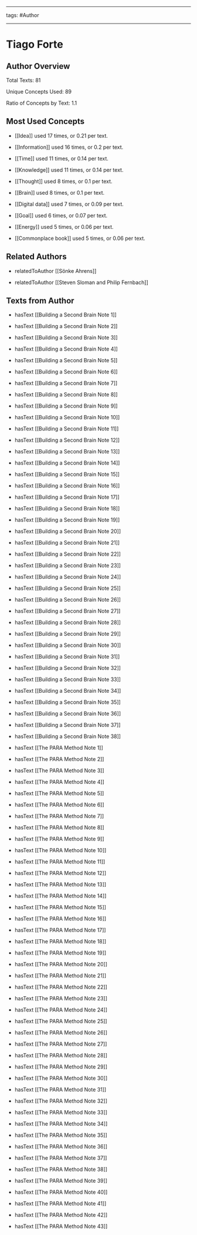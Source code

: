 




---

tags: #Author

---
# Tiago Forte

## Author Overview


Total Texts: 81

Unique Concepts Used: 89

Ratio of Concepts by Text: 1.1
## Most Used Concepts


- [[Idea]] used 17 times, or 0.21 per text.

- [[Information]] used 16 times, or 0.2 per text.

- [[Time]] used 11 times, or 0.14 per text.

- [[Knowledge]] used 11 times, or 0.14 per text.

- [[Thought]] used 8 times, or 0.1 per text.

- [[Brain]] used 8 times, or 0.1 per text.

- [[Digital data]] used 7 times, or 0.09 per text.

- [[Goal]] used 6 times, or 0.07 per text.

- [[Energy]] used 5 times, or 0.06 per text.

- [[Commonplace book]] used 5 times, or 0.06 per text.
## Related Authors


- relatedToAuthor [[Sönke Ahrens]]

- relatedToAuthor [[Steven Sloman and Philip Fernbach]]
## Texts from Author


- hasText [[Building a Second Brain Note 1]]

- hasText [[Building a Second Brain Note 2]]

- hasText [[Building a Second Brain Note 3]]

- hasText [[Building a Second Brain Note 4]]

- hasText [[Building a Second Brain Note 5]]

- hasText [[Building a Second Brain Note 6]]

- hasText [[Building a Second Brain Note 7]]

- hasText [[Building a Second Brain Note 8]]

- hasText [[Building a Second Brain Note 9]]

- hasText [[Building a Second Brain Note 10]]

- hasText [[Building a Second Brain Note 11]]

- hasText [[Building a Second Brain Note 12]]

- hasText [[Building a Second Brain Note 13]]

- hasText [[Building a Second Brain Note 14]]

- hasText [[Building a Second Brain Note 15]]

- hasText [[Building a Second Brain Note 16]]

- hasText [[Building a Second Brain Note 17]]

- hasText [[Building a Second Brain Note 18]]

- hasText [[Building a Second Brain Note 19]]

- hasText [[Building a Second Brain Note 20]]

- hasText [[Building a Second Brain Note 21]]

- hasText [[Building a Second Brain Note 22]]

- hasText [[Building a Second Brain Note 23]]

- hasText [[Building a Second Brain Note 24]]

- hasText [[Building a Second Brain Note 25]]

- hasText [[Building a Second Brain Note 26]]

- hasText [[Building a Second Brain Note 27]]

- hasText [[Building a Second Brain Note 28]]

- hasText [[Building a Second Brain Note 29]]

- hasText [[Building a Second Brain Note 30]]

- hasText [[Building a Second Brain Note 31]]

- hasText [[Building a Second Brain Note 32]]

- hasText [[Building a Second Brain Note 33]]

- hasText [[Building a Second Brain Note 34]]

- hasText [[Building a Second Brain Note 35]]

- hasText [[Building a Second Brain Note 36]]

- hasText [[Building a Second Brain Note 37]]

- hasText [[Building a Second Brain Note 38]]

- hasText [[The PARA Method Note 1]]

- hasText [[The PARA Method Note 2]]

- hasText [[The PARA Method Note 3]]

- hasText [[The PARA Method Note 4]]

- hasText [[The PARA Method Note 5]]

- hasText [[The PARA Method Note 6]]

- hasText [[The PARA Method Note 7]]

- hasText [[The PARA Method Note 8]]

- hasText [[The PARA Method Note 9]]

- hasText [[The PARA Method Note 10]]

- hasText [[The PARA Method Note 11]]

- hasText [[The PARA Method Note 12]]

- hasText [[The PARA Method Note 13]]

- hasText [[The PARA Method Note 14]]

- hasText [[The PARA Method Note 15]]

- hasText [[The PARA Method Note 16]]

- hasText [[The PARA Method Note 17]]

- hasText [[The PARA Method Note 18]]

- hasText [[The PARA Method Note 19]]

- hasText [[The PARA Method Note 20]]

- hasText [[The PARA Method Note 21]]

- hasText [[The PARA Method Note 22]]

- hasText [[The PARA Method Note 23]]

- hasText [[The PARA Method Note 24]]

- hasText [[The PARA Method Note 25]]

- hasText [[The PARA Method Note 26]]

- hasText [[The PARA Method Note 27]]

- hasText [[The PARA Method Note 28]]

- hasText [[The PARA Method Note 29]]

- hasText [[The PARA Method Note 30]]

- hasText [[The PARA Method Note 31]]

- hasText [[The PARA Method Note 32]]

- hasText [[The PARA Method Note 33]]

- hasText [[The PARA Method Note 34]]

- hasText [[The PARA Method Note 35]]

- hasText [[The PARA Method Note 36]]

- hasText [[The PARA Method Note 37]]

- hasText [[The PARA Method Note 38]]

- hasText [[The PARA Method Note 39]]

- hasText [[The PARA Method Note 40]]

- hasText [[The PARA Method Note 41]]

- hasText [[The PARA Method Note 42]]

- hasText [[The PARA Method Note 43]]
